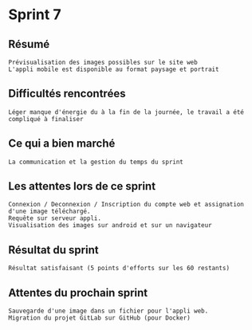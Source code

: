 ﻿# Sprint 7

## Résumé

	Prévisualisation des images possibles sur le site web
	L'appli mobile est disponible au format paysage et portrait

## Difficultés rencontrées 

	Léger manque d'énergie du à la fin de la journée, le travail a été compliqué à finaliser

## Ce qui a bien marché

	La communication et la gestion du temps du sprint

## Les attentes lors de ce sprint

	Connexion / Deconnexion / Inscription du compte web et assignation d'une image téléchargé.
	Requête sur serveur appli.
	Visualisation des images sur android et sur un navigateur
	
## Résultat du sprint

	Résultat satisfaisant (5 points d'efforts sur les 60 restants)

## Attentes du prochain sprint

	Sauvegarde d'une image dans un fichier pour l'appli web.
	Migration du projet GitLab sur GitHub (pour Docker)
